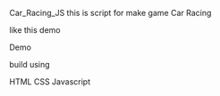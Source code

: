 Car_Racing_JS
this is script for make game Car Racing

like this demo

Demo

build using

HTML
CSS
Javascript
